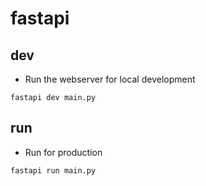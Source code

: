 # fastapi

## dev

- Run the webserver for local development

```shell
fastapi dev main.py
```

## run

- Run for production

```shell
fastapi run main.py
```
